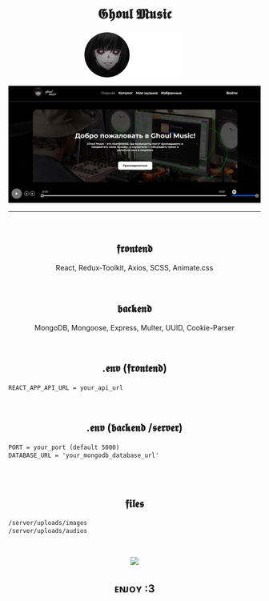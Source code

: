<h1 align='center'>𝕲𝖍𝖔𝖚𝖑 𝕸𝖚𝖘𝖎𝖈</h1>

<p align='center'>
  <img src='./src/assets/images/logo.svg' width='200px' />
</p>
<p align='center'>
  <img src='./src/assets/images/preview_photo.png' />
</p>


<hr />
<br />

<h2 align='center'>𝖋𝖗𝖔𝖓𝖙𝖊𝖓𝖉</h2>

<p align='center'>React, Redux-Toolkit, Axios, SCSS, Animate.css</p>
<br />
<h2 align='center'>𝖇𝖆𝖈𝖐𝖊𝖓𝖉</h2>
<p align='center'>MongoDB, Mongoose, Express, Multer, UUID, Cookie-Parser</p>
<br/>
<h2 align='center'>.𝖊𝖓𝖛 (𝖋𝖗𝖔𝖓𝖙𝖊𝖓𝖉)</h2>

```
REACT_APP_API_URL = your_api_url
```
<br />
<h2 align='center'>.𝖊𝖓𝖛 (𝖇𝖆𝖈𝖐𝖊𝖓𝖉 /𝖘𝖊𝖗𝖛𝖊𝖗)</h2>

```
PORT = your_port (default 5000)
DATABASE_URL = 'your_mongodb_database_url'
```
<br />

<br />
<h2 align='center'>𝖋𝖎𝖑𝖊𝖘</h2>

```
/server/uploads/images
/server/uploads/audios
```
<br />

<div>
  <p align='center'>
    <img src='https://media1.tenor.com/m/gXcCWb6D7wsAAAAd/touka-kirishima-touka-love-snow.gif' />
  </p>
  <h2 align='center'>ᴇɴᴊᴏʏ :3</h2>
</div>